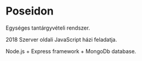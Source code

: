 ﻿# Poseidon
Egységes tantárgyvételi rendszer.

2018 Szerver oldali JavaScript házi feladatja.

Node.js + Express framework + MongoDb database.
